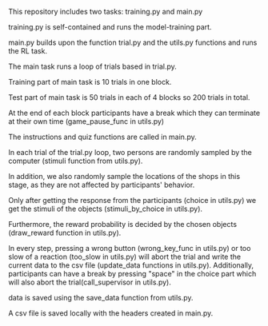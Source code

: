 This repository includes two tasks: training.py and main.py

training.py is self-contained and runs the model-training part.

main.py builds upon the function trial.py and the utils.py functions and runs the RL task.

The main task runs a loop of trials based in trial.py. 

Training part of main task is 10 trials in one block. 

Test part of main task is 50 trials in each of 4 blocks so 200 trials in total.

At the end of each block participants have a break which they can terminate at their own time (game_pause_func in utils.py)

The instructions and quiz functions are called in main.py.

In each trial of the trial.py loop, two persons are randomly sampled by the computer (stimuli function from utils.py). 

In addition, we also randomly sample the locations of the shops in this stage, as they are not affected by participants' behavior.

Only after getting the response from the participants (choice in utils.py) we get the stimuli of the objects (stimuli_by_choice in utils.py).

Furthermore, the reward probability is decided by the chosen objects (draw_reward function in utils.py).

In every step, pressing a wrong button (wrong_key_func in utils.py) or too slow of a reaction (too_slow in utils.py) will abort the trial and write the current data to the csv file (update_data functions in utils.py). Additionally, participants can have a break by pressing "space" in the choice part which will also abort the trial(call_supervisor in utils.py).

data is saved using the save_data function from utils.py.

A csv file is saved locally with the headers created in main.py.
